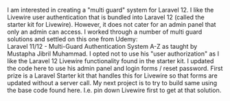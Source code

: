 I am interested in creating a "multi guard" system for Laravel 12.
I like the Livewire user authentication that is bundled into Laravel 12 (called the starter kit for Livewire).
However, it does not cater for an admin panel that only an admin can access.
I worked through a number of multi guard solutions and settled on this one from Udemy:  
Laravel 11/12 - Multi-Guard Authentication System A-Z as taught by Mustapha Jibril Muhammad.
I opted not to use his "user authorization" as I like the Laravel 12 Livewire functionality found in the starter kit.
I updated the code here to use his admin panel and login forms / reset password.
First prize is a Laravel Starter kit that handles this for Livewire so that forms are updated without a server call.
My next project is to try to build same using the base code found here.
I.e. pin down Livewire first to get at that solution.
